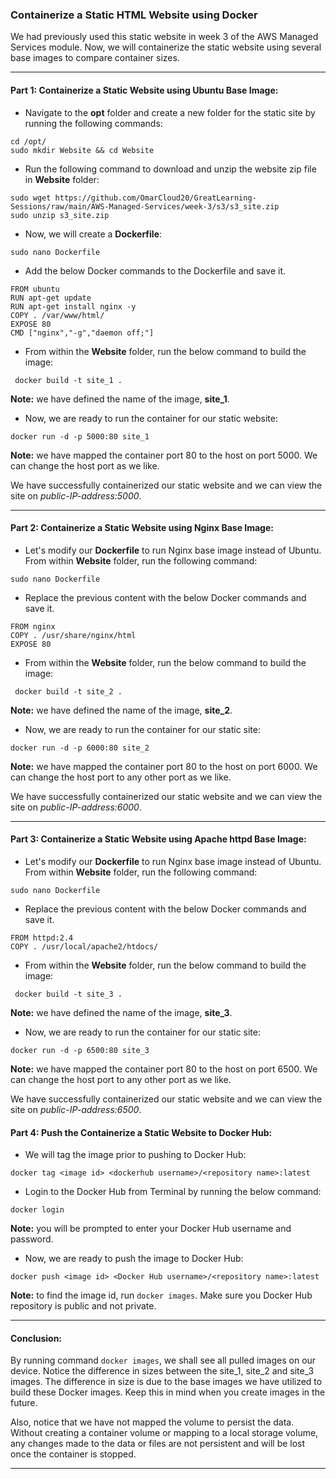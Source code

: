 ### Containerize a Static HTML Website using Docker

We had previously used this static website in week 3 of the AWS Managed Services module. Now, we will containerize the static website using several base images to compare container sizes. 

---


#### Part 1: Containerize a Static Website using Ubuntu Base Image:

- Navigate to the **opt** folder and create a new folder for the static site by running the following commands:

```
cd /opt/
sudo mkdir Website && cd Website
```

- Run the following command to download and unzip the website zip file in **Website** folder:

```
sudo wget https://github.com/OmarCloud20/GreatLearning-Sessions/raw/main/AWS-Managed-Services/week-3/s3/s3_site.zip
sudo unzip s3_site.zip
```
- Now, we will create a **Dockerfile**:

```
sudo nano Dockerfile
```

- Add the below Docker commands to the Dockerfile and save it.

```
FROM ubuntu
RUN apt-get update
RUN apt-get install nginx -y
COPY . /var/www/html/
EXPOSE 80
CMD ["nginx","-g","daemon off;"]
```

- From within the **Website** folder, run the below command to build the image:

```
 docker build -t site_1 .
```
**Note:** we have defined the name of the image, **site_1**.

- Now, we are ready to run the container for our static website:

```
docker run -d -p 5000:80 site_1
```
**Note:** we have mapped the container port 80 to the host on port 5000. We can change the host port as we like.


We have successfully containerized our static website and we can view the site on *public-IP-address:5000*.

---

#### Part 2: Containerize a Static Website using Nginx Base Image:


- Let's modify our **Dockerfile** to run Nginx base image instead of Ubuntu. From within **Website** folder, run the following command:

```
sudo nano Dockerfile
```

- Replace the previous content with the below Docker commands and save it.

```
FROM nginx
COPY . /usr/share/nginx/html
EXPOSE 80
```


- From within the **Website** folder, run the below command to build the image:

```
 docker build -t site_2 .
```
**Note:** we have defined the name of the image, **site_2**.

- Now, we are ready to run the container for our static site:

```
docker run -d -p 6000:80 site_2
```
**Note:** we have mapped the container port 80 to the host on port 6000. We can change the host port to any other port as we like.


We have successfully containerized our static website and we can view the site on *public-IP-address:6000*.

---

#### Part 3: Containerize a Static Website using Apache httpd Base Image:

- Let's modify our **Dockerfile** to run Nginx base image instead of Ubuntu. From within **Website** folder, run the following command:

```
sudo nano Dockerfile
```

- Replace the previous content with the below Docker commands and save it.

```
FROM httpd:2.4
COPY . /usr/local/apache2/htdocs/
```


- From within the **Website** folder, run the below command to build the image:

```
 docker build -t site_3 .
```
**Note:** we have defined the name of the image, **site_3**.

- Now, we are ready to run the container for our static site:

```
docker run -d -p 6500:80 site_3
```
**Note:** we have mapped the container port 80 to the host on port 6500. We can change the host port to any other port as we like.


We have successfully containerized our static website and we can view the site on *public-IP-address:6500*.

#### Part 4: Push the Containerize a Static Website to Docker Hub:

- We will tag the image prior to pushing to Docker Hub:

```
docker tag <image id> <dockerhub username>/<repository name>:latest
```

- Login to the Docker Hub from Terminal by running the below command:

```
docker login
```
**Note:** you will be prompted to enter your Docker Hub username and password. 


- Now, we are ready to push the image to Docker Hub:

```
docker push <image id> <Docker Hub username>/<repository name>:latest
```

**Note:** to find the image id, run `docker images`. Make sure you Docker Hub repository is public and not private. 


---


#### Conclusion: 

By running command `docker images`, we shall see all pulled images on our device. Notice the difference in sizes between the site_1, site_2 and site_3 images. The difference in size is due to the base images we have utilized to build these Docker images. Keep this in mind when you create images in the future. 

Also, notice that we have not mapped the volume to persist the data. Without creating a container volume or mapping to a local storage volume, any changes made to the data or files are not persistent and will be lost once the container is stopped.



---
